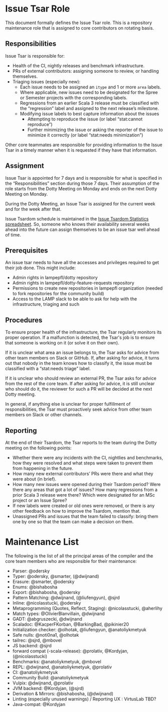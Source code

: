 # Issue Tsar Role
This document formally defines the Issue Tsar role. This is a repository maintenance role that is assigned to core contributors on rotating basis.

## Responsibilities
Issue Tsar is responsible for:
- Health of the CI, nightly releases and benchmark infrastructure.
- PRs of external contributors: assigning someone to review, or handling themselves.
- Triaging issues (especially new):
  - Each issue needs to be assigned an `itype` and 1 or more `area` labels.
  - Where applicable, new issues need to be designated for the Spree or Semester projects with the corresponding labels.
  - Regressions from an earlier Scala 3 release must be classified with the “regression” label and assigned to the next release’s milestone.
  - Modifying issue labels to best capture information about the issues
    - Attempting to reproduce the issue (or label “stat:cannot reproduce”)
    - Further minimizing the issue or asking the reporter of the issue to minimize it correctly (or label “stat:needs minimization”)

Other core teammates are responsible for providing information to the Issue Tsar in a timely manner when it is requested if they have that information.

## Assignment
Issue Tsar is appointed for 7 days and is responsible for what is specified in the “Responsibilities” section during those 7 days. Their assumption of the role starts from the Dotty Meeting on Monday and ends on the next Dotty Meeting on Monday.

During the Dotty Meeting, an Issue Tsar is assigned for the current week and for the week after that.

Issue Tsardom schedule is maintained in the [Issue Tsardom Statistics spreadsheet](https://docs.google.com/spreadsheets/d/19IAqNzHfJ9rsii3EsjIGwPz5BLTFJs_byGM3FprmX3E/edit?usp=sharing). So, someone who knows their availability several weeks ahead into the future can assign themselves to be an issue tsar well ahead of time.

## Prerequisites
An issue tsar needs to have all the accesses and privileges required to get their job done. This might include:
- Admin rights in lampepfl/dotty repository
- Admin rights in lampepfl/dotty-feature-requests repository
- Permissions to create new repositories in lampepfl organization (needed to fork repositories for the community build)
- Access to the LAMP slack to be able to ask for help with the infrastructure, triaging and such

## Procedures
To ensure proper health of the infrastructure, the Tsar regularly monitors its proper operation. If a malfunction is detected, the Tsar's job is to ensure that someone is working on it (or solve it on their own).

If it is unclear what area an issue belongs to, the Tsar asks for advice from other team members on Slack or GitHub. If, after asking for advice, it turns out that nobody in the team knows how to classify it, the issue must be classified with a “stat:needs triage” label.

If it is unclear who should review an external PR, the Tsar asks for advice from the rest of the core team. If after asking for advice, it is still unclear who should do it, the reviewer for such a PR will be decided at the next Dotty meeting.

In general, if anything else is unclear for proper fulfillment of responsibilities, the Tsar must proactively seek advice from other team members on Slack or other channels.

## Reporting
At the end of their Tsardom, the Tsar reports to the team during the Dotty meeting on the following points:

- Whether there were any incidents with the CI, nightlies and benchmarks, how they were resolved and what steps were taken to prevent them from happening in the future.
- How many new external contributors’ PRs were there and what they were about (in brief).
- How many new issues were opened during their Tsardom period? Were there any areas that got a lot of issues? How many regressions from a prior Scala 3 release were there? Which were designated for an MSc project or an Issue Spree?
- If new labels were created or old ones were removed, or there is any other feedback on how to improve the Tsardom, mention that.
- Unassigned PRs and issues that the team failed to classify: bring them one by one so that the team can make a decision on them.

# Maintenance List
The following is the list of all the principal areas of the compiler and the core team members who are responsible for their maintenance:

- Parser: @odersky
- Typer: @odersky, @smarter, (@dwijnand)
- Erasure: @smarter, @odersky
- Enums: @bishabosha
- Export: @bishabosha, @odersky
- Pattern Matching: @dwijnand, (@liufengyun), @sjrd
- Inline: @nicolasstucki, @odersky
- Metaprogramming (Quotes, Reflect, Staging): @nicolasstucki, @aherlihy
- Match types: @OlivierBlanvillain, @dwijnand
- GADT: @abgruszecki, @dwijnand
- Scaladoc: @KacperFKorban,  @BarkingBad, @pikinier20
- Initialization checker: @olhotak, @liufengyun, @anatoliykmetyuk
- Safe nulls: @noti0na1, @olhotak
- tailrec: @sjrd, @mbovel
- JS backend: @sjrd
- forward compat (-scala-release): @prolativ, @Kordyjan, (@nicolasstucki)
- Benchmarks: @anatoliykmetyuk, @mbovel
- REPL: @dwijnand, @anatoliykmetyuk, @prolativ
- CI: @anatoliykmetyuk
- Community Build: @anatoliykmetyuk
- Vulpix: @dwijnand, @prolativ
- JVM backend: @Kordyjan, (@sjrd)
- Derivation & Mirrors: @bishabosha, (@dwijnand)
- Linting (especially unused warnings) / Reporting UX  : VirtusLab TBD?
- Java-compat: @Kordyjan
